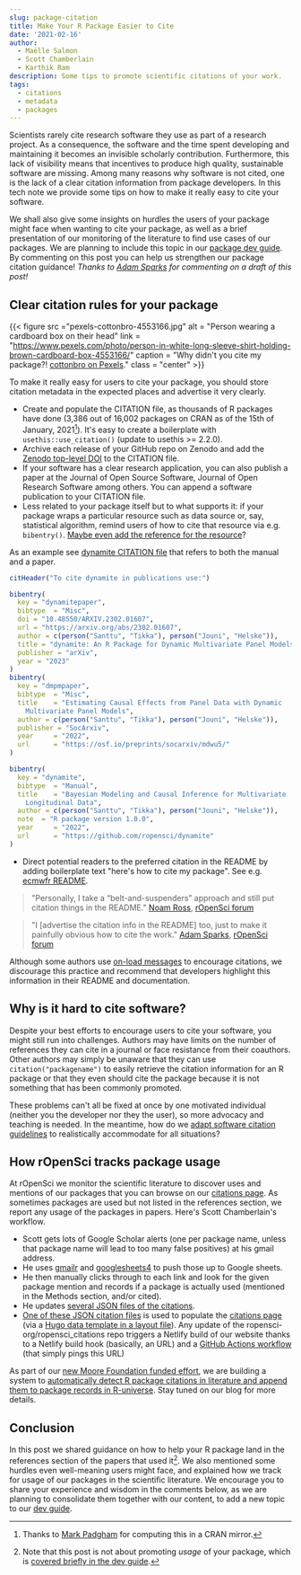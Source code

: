 ```yaml
---
slug: package-citation
title: Make Your R Package Easier to Cite
date: '2021-02-16'
author:
  - Maëlle Salmon
  - Scott Chamberlain
  - Karthik Ram
description: Some tips to promote scientific citations of your work.
tags:
  - citations
  - metadata
  - packages
---
```


Scientists rarely cite research software they use as part of a research project. As a consequence, the software and the time spent developing and maintaining it becomes an invisible scholarly contribution. Furthermore, this lack of visibility means that incentives to produce high quality, sustainable software are missing. Among many reasons why software is not cited, one is the lack of a clear citation information from package developers. In this tech note we provide some tips on how to make it really easy to cite your software.

We shall also give some insights on hurdles the users of your package might face when wanting to cite your package, as well as a brief presentation of our monitoring of the literature to find use cases of our packages.
We are planning to include this topic in our [package dev guide](https://devguide.ropensci.org/).
By commenting on this post you can help us strengthen our package citation guidance!
_Thanks to [Adam Sparks](/author/adam-sparks/) for commenting on a draft of this post!_

## Clear citation rules for your package

<!--html_preserve-->
{{< figure src ="pexels-cottonbro-4553166.jpg" alt = "Person wearing a cardboard box on their head" link = "https://www.pexels.com/photo/person-in-white-long-sleeve-shirt-holding-brown-cardboard-box-4553166/" caption = "Why didn't you cite my package?! [cottonbro on Pexels](https://www.pexels.com/photo/person-in-white-long-sleeve-shirt-holding-brown-cardboard-box-4553166/)." class = "center" >}}
<!--/html_preserve-->

To make it really easy for users to cite your package, you should store citation metadata in the expected places and advertise it very clearly.

* Create and populate the CITATION file, as thousands of R packages have done (3,386 out of 16,002 packages on CRAN as of the 15th of January, 2021[^thxmark]). It's easy to create a boilerplate with `usethis::use_citation()` (update to usethis >= 2.2.0).
* Archive each release of your GitHub repo on Zenodo and add the [Zenodo top-level DOI](https://help.zenodo.org/#versioning) to the CITATION file.
* If your software has a clear research application, you can also publish a paper at the Journal of Open Source Software, Journal of Open Research Software among others. You can append a software publication to your CITATION file.
* Less related to your package itself but to what supports it: if your package wraps a particular resource such as data source or, say, statistical algorithm, remind users of how to cite that resource via e.g. `bibentry()`. [Maybe even add the reference for the resource](https://discuss.ropensci.org/t/citation-of-original-article-when-implementing-specific-methods/2312)?  

[^thxmark]: Thanks to [Mark Padgham](/author/mark-padgham/) for computing this in a CRAN mirror.

As an example see [dynamite CITATION file](https://github.com/ropensci/dynamite/blob/main/inst/CITATION) that refers to both the manual and a paper.

```r
citHeader("To cite dynamite in publications use:")

bibentry(
  key = "dynamitepaper",
  bibtype  = "Misc",
  doi = "10.48550/ARXIV.2302.01607",
  url = "https://arxiv.org/abs/2302.01607",
  author = c(person("Santtu", "Tikka"), person("Jouni", "Helske")),
  title = "dynamite: An R Package for Dynamic Multivariate Panel Models",
  publisher = "arXiv",
  year = "2023"
)
bibentry(
  key = "dmpmpaper",
  bibtype  = "Misc",
  title    = "Estimating Causal Effects from Panel Data with Dynamic
    Multivariate Panel Models",
  author = c(person("Santtu", "Tikka"), person("Jouni", "Helske")),
  publisher = "SocArxiv",
  year     = "2022",
  url      = "https://osf.io/preprints/socarxiv/mdwu5/"
)

bibentry(
  key = "dynamite",
  bibtype  = "Manual",
  title    = "Bayesian Modeling and Causal Inference for Multivariate
    Longitudinal Data",
  author = c(person("Santtu", "Tikka"), person("Jouni", "Helske")),
  note  = "R package version 1.0.0",
  year     = "2022",
  url      = "https://github.com/ropensci/dynamite"
)


```

* Direct potential readers to the preferred citation in the README by adding boilerplate text "here's how to cite my package". See e.g. [ecmwfr README](https://github.com/bluegreen-labs/ecmwfr#how-to-cite-this-package-in-your-article).


> "Personally, I take a “belt-and-suspenders” approach and still put citation things in the README." [Noam Ross](/author/noam-ross/), [rOpenSci forum](https://discuss.ropensci.org/t/should-the-ropensci-dev-guide-include-package-citation-best-practices/1551/17)


> "I [advertise the citation info in the README] too, just to make it painfully obvious how to cite the work." [Adam Sparks](/author/adam-sparks/), [rOpenSci forum](https://discuss.ropensci.org/t/should-the-ropensci-dev-guide-include-package-citation-best-practices/1551/18)

Although some authors use [on-load messages](https://r-pkgs.org/r.html#when-you-do-need-side-effects) to encourage citations, we discourage this practice and recommend that developers highlight this information in their README and documentation.

## Why is it hard to cite software?

Despite your best efforts to encourage users to cite your software, you might still run into challenges. Authors may have limits on the number of references they can cite in a journal or face resistance from their coauthors. 
Other authors may simply be unaware that they can use `citation("packagename")` to easily retrieve the citation information for an R package or that they even should cite the package because it is not something that has been commonly promoted.

These problems can't all be fixed at once by one motivated individual (neither you the developer nor they the user), so more advocacy and teaching is needed. In the meantime, how do we [adapt software citation guidelines](https://twitter.com/EikoFried/status/1197556604075466753) to realistically accommodate for all situations?

## How rOpenSci tracks package usage

At rOpenSci we monitor the scientific literature to discover uses and mentions of our packages that you can browse on our [citations page](/citations).
As sometimes packages are used but not listed in the references section, we report any usage of the packages in papers.
Here's Scott Chamberlain's workflow.

* Scott gets lots of Google Scholar alerts (one per package name, unless that package name will lead to too many false positives) at his gmail address.
* He uses [gmailr](https://gmailr.r-lib.org/) and [googlesheets4](https://googlesheets4.tidyverse.org/) to push those up to Google sheets.
* He then manually clicks through to each link and look for the given package mention and records if a package is actually used (mentioned in the Methods section, and/or cited).
* He updates [several JSON files of the citations](https://github.com/ropensci-org/ropensci_citations/).
* [One of these JSON citation files](https://github.com/ropensci-org/ropensci_citations/blob/master/citations_all_parts_clean.json) is used to populate the [citations page](/citations) (via a [Hugo data template in a layout file](https://github.com/ropensci/roweb3/blob/master/themes/ropensci/layouts/citations/list.html)). Any update of the ropensci-org/ropensci_citations repo triggers a Netlify build of our website thanks to a Netlify build hook (basically, an URL) and a [GitHub Actions workflow](https://github.com/ropensci-org/ropensci_citations/blob/master/.github/workflows/rebuild-roweb3.yml) (that simply pings this URL)

As part of our [new Moore Foundation funded effort](/blog/2019/11/06/scientific-package-ecosystem/), we are building a system to [automatically detect R package citations in literature and append them to package records in R-universe](https://resources.rstudio.com/resources/rstudioglobal-2021/monitoring-health-and-impact-of-open-source-projects/). Stay tuned on our blog for more details.

## Conclusion

In this post we shared guidance on how to help your R package land in the references section of the papers that used it[^usedit].
We also mentioned some hurdles even well-meaning users might face, and explained how we track for usage of our packages in the scientific literature.
We encourage you to share your experience and wisdom in the comments below, as we are planning to consolidate them together with our content, to add a new topic to our [dev guide](https://devguide.ropensci.org/).

[^usedit]: Note that this post is not about promoting _usage_ of your package, which is [covered briefly in the dev guide](https://devguide.ropensci.org/marketing.html).
